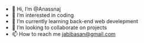 - 👋 Hi, I’m @Anassnaj
- 👀 I’m interested in coding
- 🌱 I’m currently learning back-end web develepment
- 💞️ I’m looking to collaborate on projects
- 📫 How to reach me jabibasan@gmail.com

<!---
Anassnaj/Anassnaj is a ✨ special ✨ repository because its `README.md` (this file) appears on your GitHub profile.
You can click the Preview link to take a look at your changes.
--->
